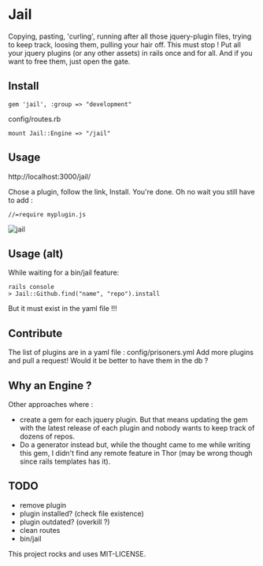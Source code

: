 # Jail

Copying, pasting, 'curling', running after all those jquery-plugin files, trying to keep track, loosing them, pulling your hair off. This must stop !
Put all your jquery plugins (or any other assets) in rails once and for all. 
And if you want to free them, just open the gate.

## Install

    gem 'jail', :group => "development"

config/routes.rb

    mount Jail::Engine => "/jail"

## Usage

http://localhost:3000/jail/

Chose a plugin, follow the link, Install. You're done.
Oh no wait you still have to add :

    //=require myplugin.js

![jail](/charly/jail/raw/master/jail.png)

## Usage (alt)

While waiting for a bin/jail feature:

    rails console
    > Jail::Github.find("name", "repo").install

But it must exist in the yaml file !!!

## Contribute

The list of plugins are in a yaml file : config/prisoners.yml
Add more plugins and pull a request!
Would it be better to have them in the db ?


## Why an Engine ?

Other approaches where : 
  - create a gem for each jquery plugin. But that means updating the gem with the latest release of each plugin and nobody wants to keep track of dozens of repos. 
  - Do a generator instead but, while the thought came to me while writing this gem, I didn't find any remote feature in Thor (may be wrong though since rails templates has it).

## TODO

- remove plugin
- plugin installed? (check file existence)
- plugin outdated? (overkill ?)
- clean routes
- bin/jail


This project rocks and uses MIT-LICENSE.